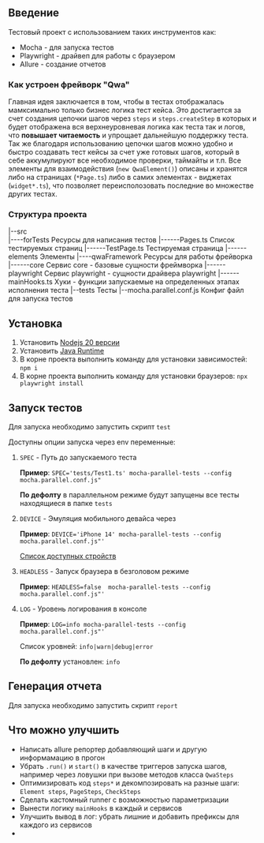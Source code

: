 ## Введение

Тестовый проект с использованием таких инструментов как:

-   Mocha - для запуска тестов
-   Playwright - драйвеп для работы с браузером
-   Allure - создание отчетов

### Как устроен фрейворк "Qwa"

Главная идея заключается в том, чтобы в тестах отображалась мамксимально только бизнес логика тест кейса.
Это достигается за счет создания цепочки шагов через `steps` и `steps.createStep` в которых и будет отображена вся верхнеуровневая логика как теста так и логов, что **повышает читаемость** и упрощает дальнейшую поддержку теста.
Так же благодаря использованию цепочки шагов можно удобно и быстро создавать тест кейсы за счет уже готовых шагов, который в себе аккумулируют все необходимое проверки, таймайты и т.п.
Все элементы для взаимодействия (`new QwaElement()`) описаны и хранятся либо на страницах (`*Page.ts`) либо в самих элементах - виджетах (`widget*.ts`), что позволяет переисполозовать последние во множестве других тестах.

### Структура проекта

|--src  
|----forTests Ресурсы для написания тестов
|------Pages.ts Список тестируемых страниц
|------TestPage.ts Тестируемая страница
|------elements Элементы
|----qwaFramework Ресурсы для работы фрейворка
|------core Сервис core - базовые сущности фреймворка
|------playwright Сервис playwright - сущности драйвера playwright
|------mainHooks.ts Хуки - функции запускаемые на определенных этапах исполнения теста
|--tests Тесты
|--mocha.parallel.conf.js Конфиг файл для запуска тестов

## Установка

1. Установить [Nodejs 20 версии](https://nodejs.org/en)
2. Установить [Java Runtime](https://www.java.com/en/download/manual.jsp)
3. В корне проекта выполнить команду для установки зависимостей: `npm i`
4. В корне проекта выполнить команду для установки браузеров: `npx playwright install`

## Запуск тестов

Для запуска необходимо запустить скрипт `test`

Доступны опции запуска через env переменные:

1. `SPEC` - Путь до запускаемого теста

    **Пример**: `SPEC='tests/Test1.ts' mocha-parallel-tests --config mocha.parallel.conf.js"`

    **По дефолту** в параллельном режиме будут запущены все тесты находящиеся в папке `tests`

2. `DEVICE` - Эмуляция мобильного девайса через

    **Пример**: `DEVICE='iPhone 14' mocha-parallel-tests --config mocha.parallel.conf.js"'`

    [Cписок доступных стройств](https://github.com/microsoft/playwright/blob/main/packages/playwright-core/src/server/deviceDescriptorsSource.json)

3. `HEADLESS` - Запуск браузера в безголовом режиме

    **Пример**: `HEADLESS=false  mocha-parallel-tests --config mocha.parallel.conf.js"'`

4. `LOG` - Уровень логирования в консоле

    **Пример**: `LOG=info mocha-parallel-tests --config mocha.parallel.conf.js"'`

    Список уровней: `info|warn|debug|error`

    **По дефолту** установлен: `info`

## Генерация отчета

Для запуска необходимо запустить скрипт `report`

## Что можно улучшить

-   Написать allure репортер добавляющий шаги и другую информамацию в прогон
-   Убрать `.run()` и `start()` в качестве триггеров запуска шагов, например через ловушки при вызове методов класса `QwaSteps`
-   Оптимизировать код `steps*` и декомпозировать на разные шаги: `Element steps`, `PageSteps`, `CheckSteps`
-   Сделать кастомный runner с возможностью параметризации
-   Вынести логику `mainHooks` в каждый и сервисов
-   Улучшить вывод в лог: убрать лишние и добавить префиксы для каждого из сервисов
-
